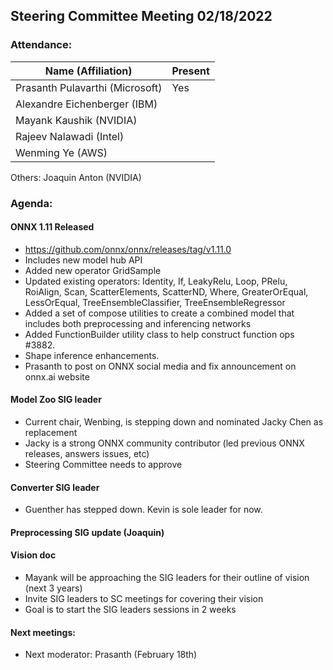 ## Steering Committee Meeting 02/18/2022

### Attendance:

| Name (Affiliation)              | Present  |
| ------------------------------- | -------- |
| Prasanth Pulavarthi (Microsoft) |  Yes     |
| Alexandre Eichenberger (IBM)    |       |
| Mayank Kaushik (NVIDIA)         |       |
| Rajeev Nalawadi (Intel)         |       |
| Wenming Ye (AWS)                |       |

Others: Joaquin Anton (NVIDIA)

### Agenda:
   
  #### ONNX 1.11 Released
  - https://github.com/onnx/onnx/releases/tag/v1.11.0
  - Includes new model hub API
  - Added new operator GridSample
  - Updated existing operators: Identity, If, LeakyRelu, Loop, PRelu, RoiAlign, Scan, ScatterElements, ScatterND, Where, GreaterOrEqual, LessOrEqual, TreeEnsembleClassifier, TreeEnsembleRegressor
  - Added a set of compose utilities to create a combined model that includes both preprocessing and inferencing networks
  - Added FunctionBuilder utility class to help construct function ops #3882.
  - Shape inference enhancements.
  - Prasanth to post on ONNX social media and fix announcement on onnx.ai website

  #### Model Zoo SIG leader
  - Current chair, Wenbing, is stepping down and nominated Jacky Chen as replacement
  - Jacky is a strong ONNX community contributor (led previous ONNX releases, answers issues, etc)
  - Steering Committee needs to approve

  #### Converter SIG leader
  - Guenther has stepped down. Kevin is sole leader for now.

  #### Preprocessing SIG update (Joaquin)
  
  #### Vision doc
  - Mayank will be approaching the SIG leaders for their outline of vision (next 3 years)
  - Invite SIG leaders to SC meetings for covering their vision 
  - Goal is to start the SIG leaders sessions in 2 weeks
    
  #### Next meetings: 
  - Next moderator: Prasanth (February 18th)
  
